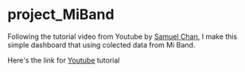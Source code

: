 # project_MiBand
Following the tutorial video from Youtube by [Samuel Chan](https://github.com/onlyphantom/miband), I make this simple dashboard that using colected data from Mi Band.

Here's the link for [Youtube](https://www.youtube.com/watch?v=3mfqTGs05cE&t=797s) tutorial

